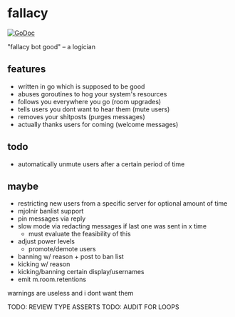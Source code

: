 # fallacy

[![GoDoc](https://godoc.org/github.com/qua3k/fallacy?status.svg)](https://godoc.org/github.com/qua3k/fallacy)


"fallacy bot good" – a logician

## features

*   written in go which is supposed to be good
*   abuses goroutines to hog your system's resources
*   follows you everywhere you go (room upgrades)
*   tells users you dont want to hear them (mute users)
*   removes your shitposts (purges messages)
*   actually thanks users for coming (welcome messages)

## todo

*   automatically unmute users after a certain period of time


## maybe

*   restricting new users from a specific server for optional amount of time
*   mjolnir banlist support
*   pin messages via reply
*   slow mode via redacting messages if last one was sent in x time
    *   must evaluate the feasibility of this
*   adjust power levels
    *   promote/demote users
*   banning w/ reason + post to ban list
*   kicking w/ reason
*   kicking/banning certain display/usernames
*   emit m.room.retentions


warnings are useless and i dont want them

TODO: REVIEW TYPE ASSERTS
TODO: AUDIT FOR LOOPS